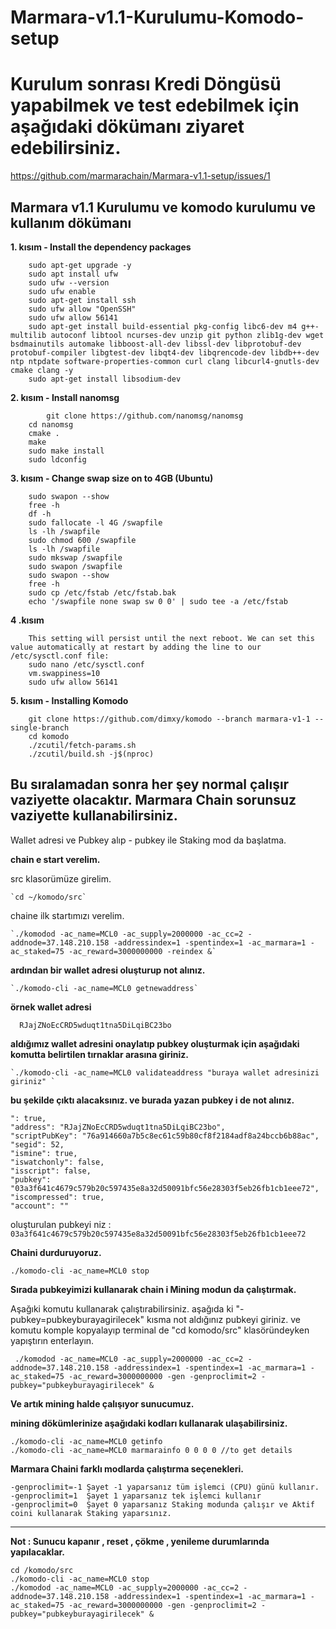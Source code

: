 # Marmara-v1.1-Kurulumu-Komodo-setup

# Kurulum sonrası Kredi Döngüsü yapabilmek ve test edebilmek için aşağıdaki dökümanı ziyaret edebilirsiniz.
https://github.com/marmarachain/Marmara-v1.1-setup/issues/1


Marmara v1.1 Kurulumu ve komodo kurulumu ve kullanım dökümanı
----------------------------------------------------------------------------
**1. kısım - Install the dependency packages**
```	sudo apt-get update
	sudo apt-get upgrade -y
	sudo apt install ufw
	sudo ufw --version
	sudo ufw enable
	sudo apt-get install ssh
	sudo ufw allow "OpenSSH"
	sudo ufw allow 56141
	sudo apt-get install build-essential pkg-config libc6-dev m4 g++-multilib autoconf libtool ncurses-dev unzip git python zlib1g-dev wget bsdmainutils automake libboost-all-dev libssl-dev libprotobuf-dev protobuf-compiler libgtest-dev libqt4-dev libqrencode-dev libdb++-dev ntp ntpdate software-properties-common curl clang libcurl4-gnutls-dev cmake clang -y
	sudo apt-get install libsodium-dev
```
**2. kısım - Install nanomsg**
```	
        git clone https://github.com/nanomsg/nanomsg
	cd nanomsg
	cmake .
	make
	sudo make install
	sudo ldconfig
```
**3. kısım - Change swap size on to 4GB (Ubuntu)**
	
```
	sudo swapon --show
	free -h
	df -h
	sudo fallocate -l 4G /swapfile
	ls -lh /swapfile 
	sudo chmod 600 /swapfile 
	ls -lh /swapfile 
	sudo mkswap /swapfile 
	sudo swapon /swapfile
	sudo swapon --show 
	free -h
	sudo cp /etc/fstab /etc/fstab.bak
	echo '/swapfile none swap sw 0 0' | sudo tee -a /etc/fstab
```

**4 .kısım**
```	sudo sysctl vm.swappiness=10 
	This setting will persist until the next reboot. We can set this value automatically at restart by adding the line to our /etc/sysctl.conf file:
	sudo nano /etc/sysctl.conf 
	vm.swappiness=10
	sudo ufw allow 56141
```

	
**5. kısım - Installing Komodo**	
```		cd 
	git clone https://github.com/dimxy/komodo --branch marmara-v1-1 --single-branch
	cd komodo
	./zcutil/fetch-params.sh
	./zcutil/build.sh -j$(nproc)
```

**Bu sıralamadan sonra her şey normal çalışır vaziyette olacaktır. Marmara Chain sorunsuz vaziyette kullanabilirsiniz.**
----------------------------------------------------------------------------

Wallet adresi ve Pubkey alıp - pubkey ile Staking mod da başlatma.

**chain e start verelim.**

src klasorümüze girelim.

	`cd ~/komodo/src`
  
chaine ilk startımızı verelim.

	`./komodod -ac_name=MCL0 -ac_supply=2000000 -ac_cc=2 -addnode=37.148.210.158 -addressindex=1 -spentindex=1 -ac_marmara=1 -ac_staked=75 -ac_reward=3000000000 -reindex &`

**ardından bir wallet adresi oluşturup not alınız.**

	`./komodo-cli -ac_name=MCL0 getnewaddress`

**örnek wallet adresi** 

   `  RJajZNoEcCRD5wduqt1tna5DiLqiBC23bo`

**aldığımız wallet adresini onaylatıp pubkey oluşturmak için aşağıdaki komutta belirtilen tırnaklar arasına giriniz.**

	`./komodo-cli -ac_name=MCL0 validateaddress "buraya wallet adresinizi giriniz" `



**bu şekilde çıktı alacaksınız. ve burada yazan pubkey i de not alınız.**
```
": true,
"address": "RJajZNoEcCRD5wduqt1tna5DiLqiBC23bo",
"scriptPubKey": "76a914660a7b5c8ec61c59b80cf8f2184adf8a24bccb6b88ac",
"segid": 52,
"ismine": true,
"iswatchonly": false,
"isscript": false,
"pubkey": "03a3f641c4679c579b20c597435e8a32d50091bfc56e28303f5eb26fb1cb1eee72",
"iscompressed": true,
"account": ""
```

 oluşturulan pubkeyi niz : `03a3f641c4679c579b20c597435e8a32d50091bfc56e28303f5eb26fb1cb1eee72`

**Chaini  durduruyoruz.**

`./komodo-cli -ac_name=MCL0 stop`

**Sırada pubkeyimizi kullanarak chain i Mining modun da çalıştırmak.**

Aşağıki komutu kullanarak çalıştırabilirsiniz. aşağıda ki "-pubkey=pubkeyburayagirilecek"  kısma not aldığınız pubkeyi giriniz. ve komutu komple kopyalayıp terminal de "cd komodo/src" klasöründeyken yapıştırın enterlayın.
	
     ./komodod -ac_name=MCL0 -ac_supply=2000000 -ac_cc=2 -addnode=37.148.210.158 -addressindex=1 -spentindex=1 -ac_marmara=1 -ac_staked=75 -ac_reward=3000000000 -gen -genproclimit=2 -pubkey="pubkeyburayagirilecek" &

**Ve artık mining halde çalışıyor sunucumuz.** 

**mining dökümlerinize aşağıdaki kodları kullanarak ulaşabilirsiniz.**

```
./komodo-cli -ac_name=MCL0 getinfo
./komodo-cli -ac_name=MCL0 marmarainfo 0 0 0 0 //to get details
```

**Marmara Chaini farklı modlarda çalıştırma  seçenekleri.**

```
-genproclimit=-1 Şayet -1 yaparsanız tüm işlemci (CPU) günü kullanır.
-genproclimit=1  Şayet 1 yaparsanız tek işlemci kullanır 
-genproclimit=0  Şayet 0 yaparsanız Staking modunda çalışır ve Aktif coini kullanarak Staking yaparsınız.

```

----------------------------------------------------------------------------

**Not : Sunucu kapanır , reset , çökme , yenileme durumlarında yapılacaklar.**

```
cd /komodo/src
./komodo-cli -ac_name=MCL0 stop
./komodod -ac_name=MCL0 -ac_supply=2000000 -ac_cc=2 -addnode=37.148.210.158 -addressindex=1 -spentindex=1 -ac_marmara=1 -ac_staked=75 -ac_reward=3000000000 -gen -genproclimit=2 -pubkey="pubkeyburayagirilecek" &
```


